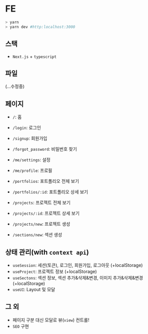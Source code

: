 # FE

```bash
> yarn
> yarn dev #http:localhost:3000
```

## 스택

- `Next.js` + `typescript`

## 파일

(...수정중)

## 페이지

- `/`: 홈

- `/login`: 로그인
- `/signup`: 회원가입
- `/forgot_password`: 비밀번호 찾기

- `/me/settings`: 설정
- `/me/profile`: 프로필

- `/portfolios`: 포트폴리오 전체 보기
- `/portfolios/:id`: 포트폴리오 상세 보기

- `/projects`: 프로젝트 전체 보기
- `/projects/:id`: 프로젝트 상세 보기
- `/projects/new`: 프로젝트 생성

- `/sections/new`: 섹션 생성

## 상태 관리(with `context api`)

- `useSession`: 세션(토큰), 로그인, 회원가입, 로그아웃 (+localStorage)
- `useProject`: 프로젝트 정보 (+localStorage)
- `useSectons`: 섹션 정보, 섹션 추가&삭제&변경, 이미지 추가&삭제&변경 (+localStorage)
- `useUI`: Layout 및 모달

## 그 외

- 페이지 구분 대신 모달로 뷰(`view`) 컨트롤!
- `SEO` 구현
